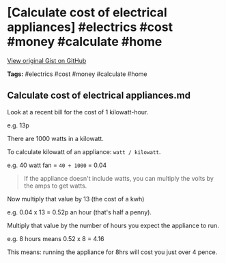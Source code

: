 # [Calculate cost of electrical appliances] #electrics #cost #money #calculate #home

[View original Gist on GitHub](https://gist.github.com/Integralist/887fd2c395e8096c4030ac056552131d)

**Tags:** #electrics #cost #money #calculate #home

## Calculate cost of electrical appliances.md

Look at a recent bill for the cost of 1 kilowatt-hour.

e.g. 13p

There are 1000 watts in a kilowatt.

To calculate kilowatt of an appliance: `watt / kilowatt`.

e.g. 40 watt fan = `40 ÷ 1000` = 0.04

> If the appliance doesn't include watts, you can multiply the volts by the amps to get watts.

Now multiply that value by 13 (the cost of a kwh)

e.g. 0.04 x 13 = 0.52p an hour (that's half a penny).

Multiply that value by the number of hours you expect the appliance to run.

e.g. 8 hours means 0.52 x 8 = 4.16

This means: running the appliance for 8hrs will cost you just over 4 pence.

